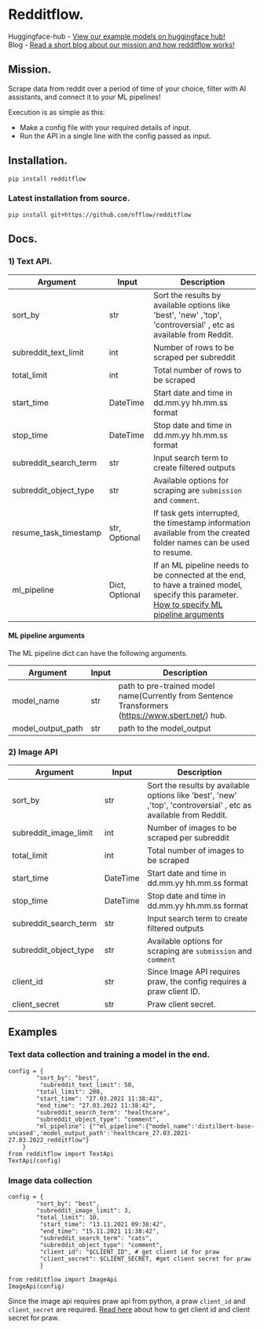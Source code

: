 # Redditflow. 

Huggingface-hub - [View our example models on huggingface hub!](https://huggingface.co/NFflow)   
Blog - [Read a short blog about our mission and how redditflow works!](https://dev.to/abhijithneilabraham/redditflow-find-data-from-any-timeline-from-past-to-future-and-feed-your-ml-pipelines-jnh)


## Mission.
Scrape data from reddit over a period of time of your choice, filter with AI assistants, and connect it to your ML pipelines!

Execution is as simple as this: 

* Make a config file with your required details of input.
* Run the API in a single line with the config passed as input.

## Installation.  
`pip install redditflow`
### Latest installation from source.  
`pip install git+https://github.com/nfflow/redditflow`

## Docs.  
### 1) Text API.  

Argument | Input | Description
--------- | ------- | -----------  
sort_by | str | Sort the results by available options like 'best', 'new' ,'top', 'controversial' , etc as available from Reddit.
subreddit_text_limit | int | Number of rows to be scraped per subreddit
total_limit | int | Total number of rows to be scraped
start_time | DateTime | Start date and time in dd.mm.yy hh.mm.ss format
stop_time | DateTime | Stop date and time in dd.mm.yy hh.mm.ss format
subreddit_search_term | str | Input search term to create filtered outputs
subreddit_object_type | str | Available options for scraping are `submission` and `comment`. 
resume_task_timestamp | str, Optional | If task gets interrupted, the timestamp information available from the created folder names can be used to resume.
ml_pipeline | Dict, Optional | If an ML pipeline needs to be connected at the end, to have a trained model, specify this parameter. [How to specify ML pipeline arguments](#ML-Pipeline-Arguments)




#### ML pipeline arguments
The ML pipeline dict can have the following arguments.

Argument | Input | Description
--------- | ------- | -----------  
model_name | str | path to pre-trained model name(Currently from Sentence Transformers (https://www.sbert.net/) hub.   
model_output_path | str | path to the model_output

### 2) Image API

Argument | Input | Description
--------- | ------- | -----------  
sort_by | str | Sort the results by available options like 'best', 'new' ,'top', 'controversial' , etc as available from Reddit.
subreddit_image_limit | int | Number of images to be scraped per subreddit
total_limit | int | Total number of images to be scraped
start_time | DateTime | Start date and time in dd.mm.yy hh.mm.ss format
stop_time | DateTime | Stop date and time in dd.mm.yy hh.mm.ss format
subreddit_search_term | str | Input search term to create filtered outputs
subreddit_object_type | str | Available options for scraping are `submission` and `comment`
client_id | str | Since Image API requires praw, the config requires a praw client ID.
client_secret | str | Praw client secret. 

## Examples

### Text data collection and training a model in the end.
```
config = {
        "sort_by": "best",
         "subreddit_text_limit": 50,
        "total_limit": 200,
        "start_time": "27.03.2021 11:38:42",
        "end_time": "27.03.2022 11:38:42",
        "subreddit_search_term": "healthcare",
        "subreddit_object_type": "comment",
        "ml_pipeline": {""ml_pipeline":{"model_name":'distilbert-base-uncased','model_output_path':'healthcare_27.03.2021-27.03.2022_redditflow"}
    }
from redditflow import TextApi
TextApi(config)
```
### Image data collection

```
config = {
        "sort_by": "best",
        "subreddit_image_limit": 3,
        "total_limit": 10,
         "start_time": "13.11.2021 09:38:42",
         "end_time": "15.11.2021 11:38:42",
         "subreddit_search_term": "cats",
         "subreddit_object_type": "comment",
         "client_id": "$CLIENT_ID", # get client id for praw
         "client_secret": $CLIENT_SECRET, #get client secret for praw
         }

from redditflow import ImageApi
ImageApi(config)

```

Since the image api requires praw api from python, a praw `client_id` and `client_secret` are required. [Read here](https://www.geeksforgeeks.org/how-to-get-client_id-and-client_secret-for-python-reddit-api-registration/) about how to get client id and client secret for praw.



